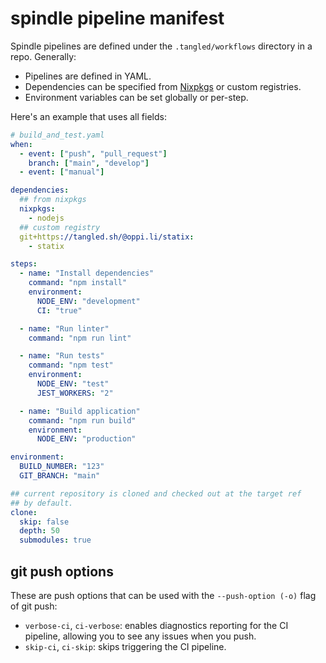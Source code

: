 # spindle pipeline manifest

Spindle pipelines are defined under the `.tangled/workflows` directory in a
repo. Generally:

* Pipelines are defined in YAML.
* Dependencies can be specified from
[Nixpkgs](https://search.nixos.org) or custom registries.
* Environment variables can be set globally or per-step.

Here's an example that uses all fields:

```yaml
# build_and_test.yaml
when:
  - event: ["push", "pull_request"]
    branch: ["main", "develop"]
  - event: ["manual"]

dependencies:
  ## from nixpkgs
  nixpkgs:
    - nodejs
  ## custom registry
  git+https://tangled.sh/@oppi.li/statix:
    - statix

steps:
  - name: "Install dependencies"
    command: "npm install"
    environment:
      NODE_ENV: "development"
      CI: "true"

  - name: "Run linter"
    command: "npm run lint"

  - name: "Run tests"
    command: "npm test"
    environment:
      NODE_ENV: "test"
      JEST_WORKERS: "2"

  - name: "Build application"
    command: "npm run build"
    environment:
      NODE_ENV: "production"

environment:
  BUILD_NUMBER: "123"
  GIT_BRANCH: "main"

## current repository is cloned and checked out at the target ref
## by default.
clone:
  skip: false
  depth: 50
  submodules: true
```

## git push options

These are push options that can be used with the `--push-option (-o)` flag of git push:

- `verbose-ci`, `ci-verbose`: enables diagnostics reporting for the CI pipeline, allowing you to see any issues when you push.
- `skip-ci`, `ci-skip`: skips triggering the CI pipeline.
